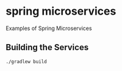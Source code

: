 # spring microservices
Examples of Spring Microservices

## Building the Services

```
./gradlew build
```